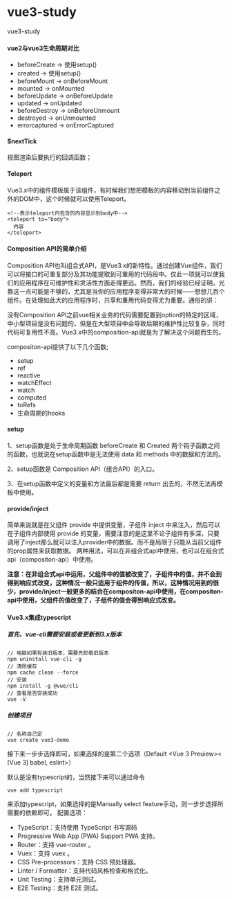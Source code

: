 # vue3-study
vue3-study

#### vue2与vue3生命周期对比
* beforeCreate -> 使用setup()
* created -> 使用setup()
* beforeMount -> onBeforeMount
* mounted -> onMounted
* beforeUpdate -> onBeforeUpdate
* updated -> onUpdated
* beforeDestroy -> onBeforeUnmount
* destroyed -> onUnmounted
* errorcaptured -> onErrorCaptured



#### $nextTick
视图渲染后要执行的回调函数；
#### Teleport
Vue3.x中的组件模板属于该组件，有时候我们想把模板的内容移动到当前组件之外的DOM中，这个时候就可以使用Teleport。

```
<!--表示teleport内包含的内容显示到body中-->
<teleport to="body">
  内容
</teleport>
```
#### Composition API的简单介绍

Composition APl也叫组合式API，是Vue3.x的新特性。通过创建Vue组件，我们可以将接口的可重复部分及其功能提取到可重用的代码段中。仅此一项就可以使我们的应用程序在可维护性和灵活性方面走得更远。然而，我们的经验已经证明，光靠这一点可能是不够的，尤其是当你的应用程序变得非常大的时候—―想想几百个组件。在处理如此大的应用程序时，共享和重用代码变得尤为重要。通俗的讲：

没有Composition APl之前vue相关业务的代码需要配置到option的特定的区域，中小型项目是没有问题的，但是在大型项目中会导致后期的维护性比较复杂，同时代码可复用性不高。Vue3.x中的composition-api就是为了解决这个问题而生的。

compositon-api提供了以下几个函数;
* setup
* ref
* reactive
* watchEffect
* watch
* computed
* toRefs
* 生命周期的hooks

#### setup
1、setup函数是处于生命周期函数 beforeCreate 和 Created 两个钩子函数之间的函数，也就说在setup函数中是无法使用 data 和 methods 中的数据和方法的。

2、setup函数是 Composition API（组合API）的入口。

3、在setup函数中定义的变量和方法最后都是需要 return 出去的，不然无法再模板中使用。
#### provide/inject
简单来说就是在父组件 provide 中提供变量，子组件 inject 中来注入，然后可以在子组件内部使用 provide 的变量，需要注意的是这里不论子组件有多深，只要调用了inject那么就可以注入provider中的数据。而不是局限于只能从当前父组件的prop属性来获取数据。
两种用法，可以在非组合式api中使用，也可以在组合式api（compositon-api）中使用。

**注意：在非组合式api中运用，父组件中的值被改变了，子组件中的值，并不会到得到响应式改变，这种情况一般只适用于组件的传值，所以，这种情况用到的很少，provide/inject一般更多的结合在compositon-api中使用，在compositon-api中使用，父组件的值改变了，子组件的值会得到响应式改变。**

#### Vue3.x集成typescript
##### 首先、vue-cli需要安装或者更新到3.x版本
```
// 电脑如果有装旧版本，需要先卸载旧版本
npm uninstall vue-cli -g
// 清除缓存
npm cache clean --force
// 安装
npm install -g @vue/cli
// 查看是否安装成功
vue -V
```
##### 创建项目
```
// 名称自己定
vue create vue3-demo 
```
接下来一步步选择即可，如果选择的是第二个选项（Default <Vue 3 Preuiew>< [Vue 3] babel, eslint>）

默认是没有typescript的，当然接下来可以通过命令
```
vue add typescript
```
来添加typescript，如果选择的是Manually select feature手动，则一步步选择所需要的依赖即可。
配置选项：
* TypeScript：支持使用 TypeScript 书写源码
* Progressive Web App (PWA) Support PWA 支持。
* Router：支持 vue-router 。
* Vuex：支持 vuex 。
* CSS Pre-processors：支持 CSS 预处理器。
* Linter / Formatter：支持代码风格检查和格式化。
* Unit Testing：支持单元测试。
* E2E Testing：支持 E2E 测试。
